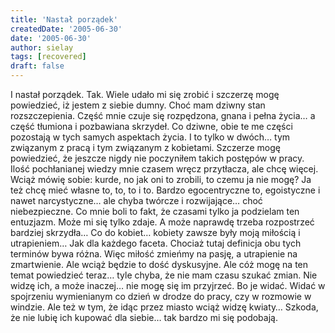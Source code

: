 ```yaml
---
title: 'Nastał porządek'
createdDate: '2005-06-30'
date: '2005-06-30'
author: sielay
tags: [recovered]
draft: false
---
```


I nastał porządek. Tak. Wiele udało mi się zrobić i szczerzę mogę powiedzieć, iż jestem z siebie dumny. Choć mam dziwny stan rozszczepienia. Część mnie czuje się rozpędzona, gnana i pełna życia… a część tłumiona i pozbawiana skrzydeł. Co dziwne, obie te me części pozostają w tych samych aspektach życia. I to tylko w dwóch… tym związanym z pracą i tym związanym z kobietami. Szczerze mogę powiedzieć, że jeszcze nigdy nie poczyniłem takich postępów w pracy. Ilość pochłanianej wiedzy mnie czasem wręcz przytłacza, ale chcę więcej. Wciąż mówię sobie: kurde, no jak oni to zrobili, to czemu ja nie mogę? Ja też chcę mieć własne to, to, to i to. Bardzo egocentryczne to, egoistyczne i nawet narcystyczne… ale chyba twórcze i rozwijające… choć niebezpieczne. Co mnie boli to fakt, że czasami tylko ja podzielam ten entuzjazm. Może mi się tylko zdaje. A może naprawdę trzeba rozpostrzeć bardziej skrzydła… Co do kobiet… kobiety zawsze były moją miłością i utrapieniem… Jak dla każdego faceta. Chociaż tutaj definicja obu tych terminów bywa różna. Więc miłość zmieńmy na pasję, a utrapienie na zmartwienie. Ale wciąż będzie to dość dyskusyjne. Ale cóż mogę na ten temat powiedzieć teraz… tyle chyba, że nie mam czasu szukać zmian. Nie widzę ich, a może inaczej… nie mogę się im przyjrzeć. Bo je widać. Widać w spojrzeniu wymienianym co dzień w drodze do pracy, czy w rozmowie w windzie. Ale też w tym, że idąc przez miasto wciąż widzę kwiaty… Szkoda, że nie lubię ich kupować dla siebie… tak bardzo mi się podobają.